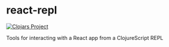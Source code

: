 # react-repl

[![Clojars Project](https://img.shields.io/clojars/v/org.clojars.lilactown/react-repl.svg)](https://clojars.org/org.clojars.lilactown/react-repl)

Tools for interacting with a React app from a ClojureScript REPL
